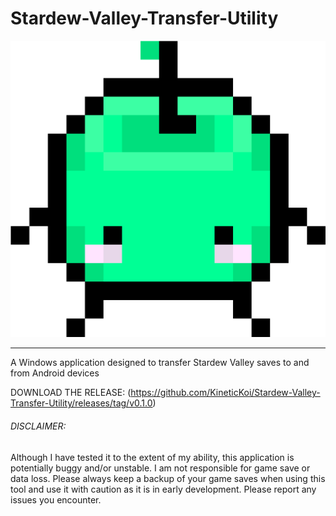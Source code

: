 # Stardew-Valley-Transfer-Utility

![This is a junimo](https://github.com/KineticKoi/Stardew-Valley-Transfer-Utility/blob/main/shortcutIcon.png)

<hr>

A Windows application designed to transfer Stardew Valley saves to and from Android devices

DOWNLOAD THE RELEASE:
(https://github.com/KineticKoi/Stardew-Valley-Transfer-Utility/releases/tag/v0.1.0)

###### DISCLAIMER:
Although I have tested it to the extent of my ability, this application is potentially buggy and/or unstable. I am not responsible for game save or data loss. Please always keep a backup of your game saves when using this tool and use it with caution as it is in early development. Please report any issues you encounter.
